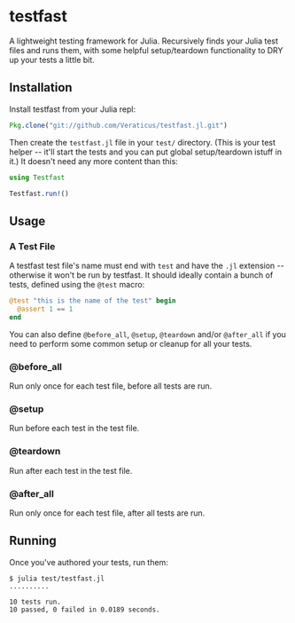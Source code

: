 # testfast

A lightweight testing framework for Julia. Recursively finds your Julia test files and runs them, with some helpful setup/teardown functionality to DRY up your tests a little bit.

## Installation

Install testfast from your Julia repl:

```julia
Pkg.clone("git://github.com/Veraticus/testfast.jl.git")
```

Then create the `testfast.jl` file in your `test/` directory. (This is your test helper -- it'll start the tests and you can put global setup/teardown istuff in it.) It doesn't need any more content than this:

```julia
using Testfast

Testfast.run!()
```

## Usage

### A Test File

A testfast test file's name must end with `test` and have the `.jl` extension -- otherwise it won't be run by testfast. It should ideally contain a bunch of tests, defined using the `@test` macro:

```julia
@test "this is the name of the test" begin
  @assert 1 == 1
end
```

You can also define `@before_all`, `@setup`, `@teardown` and/or `@after_all` if you need to perform some common setup or cleanup for all your tests.

### @before_all

Run only once for each test file, before all tests are run.

### @setup

Run before each test in the test file.

### @teardown

Run after each test in the test file.

### @after_all

Run only once for each test file, after all tests are run.

## Running

Once you've authored your tests, run them:

```
$ julia test/testfast.jl
..........

10 tests run.
10 passed, 0 failed in 0.0189 seconds.
```

